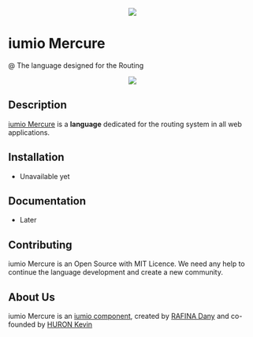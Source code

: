 <p align="center"><a href="https://framework.iumio.com" target="_blank">
    <img src="https://mercure.iumio.com/images/iumio.logo.black.mercure.png">
</a></p>

iumio Mercure
================

@ The language designed for the Routing

<p align="center"><a href="https://framework.iumio.com" target="_blank">
    <img src="https://travis-ci.org/iumio-team/iumio-framework.svg?branch=master">
</a></p>


Description
------------



[iumio Mercure][1] is a **language** dedicated for the routing system in all web applications. 

Installation
------------

* Unavailable yet

Documentation
-------------

* Later


Contributing
------------

iumio Mercure is an Open Source with MIT Licence.
We need any help to continue the language development and create a new community.


About Us
--------

iumio Mercure is an [iumio component][5], created by [RAFINA Dany][6] and co-founded by [HURON Kevin][7]

[1]: https://mercure.iumio.com
[5]: https://iumio.com
[6]: https://www.linkedin.com/in/dany-rafina-672041b3/
[7]: http://kevinhuron.fr/
